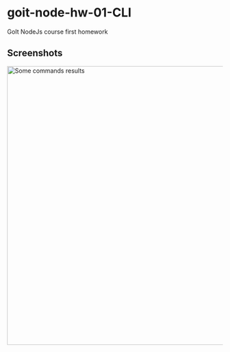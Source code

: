 # goit-node-hw-01-CLI

GoIt NodeJs course first homework


## Screenshots

<a href="https://drive.google.com/uc?export=view&id=<15NgLt1bcZ7sSCgBone1pULlqRNwCB19d>"><img src="https://drive.google.com/uc?export=view&id=<15NgLt1bcZ7sSCgBone1pULlqRNwCB19d>" style="width: 650px; max-width: 100%; height: auto" title="Some commands results" />
